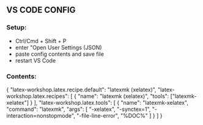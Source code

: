 ## VS CODE CONFIG
### Setup:
- Ctrl/Cmd + Shift + P
- enter "Open User Settings (JSON)
- paste config contents and save file
- restart VS Code
### Contents:
{
  "latex-workshop.latex.recipe.default": "latexmk (xelatex)",
  "latex-workshop.latex.recipes": [
    {
      "name": "latexmk (xelatex)",
      "tools": ["latexmk-xelatex"]
    }
  ],
  "latex-workshop.latex.tools": [
    {
      "name": "latexmk-xelatex",
      "command": "latexmk",
      "args": [
        "-xelatex",
        "-synctex=1",
        "-interaction=nonstopmode",
        "-file-line-error",
        "%DOC%"
      ]
    }
  ]
}
